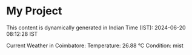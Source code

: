 # My Project

This content is dynamically generated in Indian Time (IST): 2024-06-20 08:12:28 IST


Current Weather in Coimbatore:
Temperature: 26.88 °C
Condition: mist

